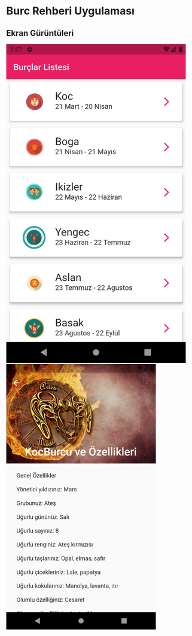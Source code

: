 # Burc Rehberi Uygulaması

## Ekran Gürüntüleri

<img src="images/ss/1.png" width="480" >

<img src="images/ss/2.png" width="400" >


